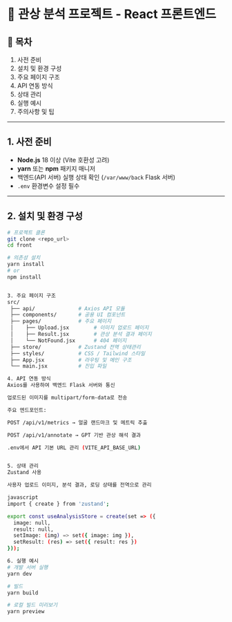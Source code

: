 # 🚀 관상 분석 프로젝트 - React 프론트엔드

## 📌 목차
1. 사전 준비  
2. 설치 및 환경 구성  
3. 주요 페이지 구조  
4. API 연동 방식  
5. 상태 관리  
6. 실행 예시  
7. 주의사항 및 팁  

---

## 1. 사전 준비
- **Node.js** 18 이상 (Vite 호환성 고려)  
- **yarn** 또는 **npm** 패키지 매니저  
- 백엔드(API 서버) 실행 상태 확인 (`/var/www/back` Flask 서버)  
- `.env` 환경변수 설정 필수  

---

## 2. 설치 및 환경 구성
```bash
# 프로젝트 클론
git clone <repo_url>
cd front

# 의존성 설치
yarn install
# or
npm install


3. 주요 페이지 구조
src/
 ├── api/              # Axios API 모듈
 ├── components/       # 공용 UI 컴포넌트
 ├── pages/            # 주요 페이지
 │    ├── Upload.jsx        # 이미지 업로드 페이지
 │    ├── Result.jsx        # 관상 분석 결과 페이지
 │    └── NotFound.jsx      # 404 페이지
 ├── store/            # Zustand 전역 상태관리
 ├── styles/           # CSS / Tailwind 스타일
 ├── App.jsx           # 라우팅 및 메인 구조
 └── main.jsx          # 진입 파일

4. API 연동 방식
Axios를 사용하여 백엔드 Flask 서버와 통신

업로드된 이미지를 multipart/form-data로 전송

주요 엔드포인트:

POST /api/v1/metrics → 얼굴 랜드마크 및 메트릭 추출

POST /api/v1/annotate → GPT 기반 관상 해석 결과

.env에서 API 기본 URL 관리 (VITE_API_BASE_URL)


5. 상태 관리
Zustand 사용

사용자 업로드 이미지, 분석 결과, 로딩 상태를 전역으로 관리

javascript
import { create } from 'zustand';

export const useAnalysisStore = create(set => ({
  image: null,
  result: null,
  setImage: (img) => set({ image: img }),
  setResult: (res) => set({ result: res })
}));

6. 실행 예시
# 개발 서버 실행
yarn dev

# 빌드
yarn build

# 로컬 빌드 미리보기
yarn preview
